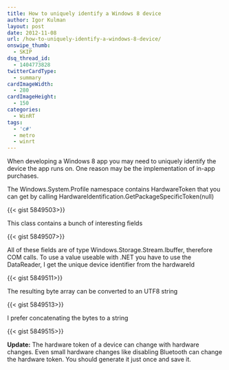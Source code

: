 ```yaml
---
title: How to uniquely identify a Windows 8 device
author: Igor Kulman
layout: post
date: 2012-11-08
url: /how-to-uniquely-identify-a-windows-8-device/
onswipe_thumb:
  - SKIP
dsq_thread_id:
  - 1404773828
twitterCardType:
  - summary
cardImageWidth:
  - 280
cardImageHeight:
  - 150
categories:
  - WinRT
tags:
  - 'c#'
  - metro
  - winrt
---
```

When developing a Windows 8 app you may need to uniquely identify the device the app runs on. One reason may be the implementation of in-app purchases.
  
The Windows.System.Profile namespace contains HardwareToken that you can get by calling HardwareIdentification.GetPackageSpecificToken(null)

{{< gist 5849503>}}

This class contains a bunch of interesting fields

{{< gist 5849507>}}

<!--more-->

All of these fields are of type Windows.Storage.Stream.Ibuffer, therefore COM calls. To use a value useable with .NET you have to use the DataReader, I get the unique device identifier from the hardwareId

{{< gist 5849511>}}

The resulting byte array can be converted to an UTF8 string

{{< gist 5849513>}}

I prefer concatenating the bytes to a string

{{< gist 5849515>}}

**Update:** The hardware token of a device can change with hardware changes. Even small hardware changes like disabling Bluetooth can change the hardware token. You should generate it just once and save it.